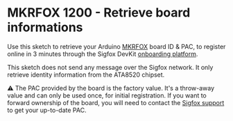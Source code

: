 # MKRFOX 1200 - Retrieve board informations

Use this sketch to retrieve your Arduino [MKRFOX](https://www.arduino.cc/en/Main.ArduinoBoardMKRFox1200) board ID & PAC, to register online in 3 minutes through the Sigfox DevKit [onboarding platform](http://buy.sigfox.com/activate).

This sketch does not send any message over the Sigfox network. It only retrieve identity information from the ATA8520 chipset.

⚠️ The PAC provided by the board is the factory value. It's a throw-away value and can only be used once, for initial registration. 
If you want to forward ownership of the board, you will need to contact the [Sigfox support](http://support.sigfox.com) to get your up-to-date PAC.



